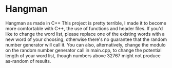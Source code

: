 # Hangman
Hangman as made in C++
This project is pretty terrible, I made it to become more comfortable with C++, the use of functions and header files.
If you'd like to change the word list, please replace one of the existing words with a new word of your choosing, otherwise there's no guarantee that the random number generator will call it. You can also, alternatively, change the modulo on the random number generator call in main.cpp, to change the potential length of your word list, though numbers above 32767 might not produce as-random of results.

